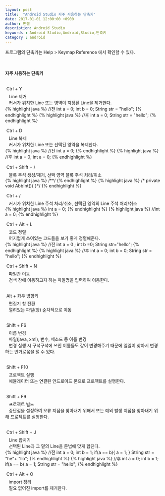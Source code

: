 ```yaml
---
layout: post
title:  "Android Studio 자주 사용하는 단축키"
date: 2017-01-01 12:00:00 +0900
author: 민갤
description: Android Studio 
keywords : Android Studio,Android,Studio,단축키
category : android
---
```


프로그램의 단축키는 <span class="blue">Help > Keymap Reference</span> 에서 확인할 수 있다.<br>
<br>
<br>

<b>자주 사용하는 단축키</b> <br>
<br>

&#149; <span class="blue">Ctrl + Y</span><br>
&nbsp;&nbsp; Line 제거 <br>
&nbsp;&nbsp; 커서가 위치한 Line 또는 영역이 지정된 Line을 제거한다. <br>
{% highlight java %}
//전
int a = 0;
int b = 0;
String str = "hello";
{% endhighlight %}
{% highlight java %}
//후
int a = 0;
String str = "hello";
{% endhighlight %}
<br>

&#149; <span class="blue">Ctrl + D</span><br>
&nbsp;&nbsp; Line 복제 <br>
&nbsp;&nbsp; 커서가 위치한 Line 또는 선택된 영역을 복제한다. <br>
{% highlight java %}
//전
int a = 0;
{% endhighlight %}
{% highlight java %}
//후
int a = 0;
int a = 0;
{% endhighlight %}
<br>

&#149; <span class="blue">Ctrl + Shift + /</span><br>
&nbsp;&nbsp; 블록 주석 생성/제거, 선택 영역 블록 주석 처리/취소<br>
{% highlight java %}
/**/
{% endhighlight %}
{% highlight java %}
/* private void AbbInt(){
}*/
{% endhighlight %}
<br>

&#149; <span class="blue">Ctrl + /</span><br>
&nbsp;&nbsp; 커서가 위치한 Line 주석 처리/취소, 선택된 영역의 Line 주석 처리/취소<br>
{% highlight java %}
int a = 0;
{% endhighlight %}
{% highlight java %}
//int a = 0;
{% endhighlight %}
<br>

&#149; <span class="blue">Ctrl + Alt + L</span><br>
&nbsp;&nbsp; 코드 정렬 <br>
&nbsp;&nbsp; 어지럽게 쓰여있는 코드들을 보기 좋게 정렬해준다.<br>
{% highlight java %}
//전
int a = 0 ;
int b =0;
String str="hello";
{% endhighlight %}
{% highlight java %}
//후
int a = 0;
int b = 0;
String str = "hello";
{% endhighlight %}
<br>

&#149; <span class="blue">Ctrl + Shift + N</span><br>
&nbsp;&nbsp; 파일간 이동 <br>
&nbsp;&nbsp; 검색 창에 이동하고자 하는 파일명을 입력하여 이동한다.<br>
<br>

&#149; <span class="blue">Alt + 좌우 방향키</span> <br>
&nbsp;&nbsp; 편집기 창 전환<br>
&nbsp;&nbsp; 열려있는 파일(창) 순차적으로 이동<br>
<br>

&#149; <span class="blue">Shift + F6</span> <br>
&nbsp;&nbsp; 이름 변경<br>
&nbsp;&nbsp; 파일(java, xml), 변수, 메소드 등 이름 변경<br>
&nbsp;&nbsp; 변경 실행 시 구석구석에 쓰인 이름들도 같이 변경해주기 때문에 일일이 찾아서 변경하는 번거로움을 덜 수 있다.<br>
<br>

&#149; <span class="blue">Shift + F10</span> <br>
&nbsp;&nbsp; 프로젝트 실행<br>
&nbsp;&nbsp; 에뮬레이터 또는 연결된 안드로이드 폰으로 프로젝트를 실행한다.<br>
<br>

&#149; <span class="blue">Shift + F9</span> <br>
&nbsp;&nbsp; 프로젝트 빌드<br>
&nbsp;&nbsp; 중단점을 설정하여 오류 지점을 찾아내기 위해서 또는 예외 발생 지점을 찾아내기 위해 프로젝트를 실행한다.<br>
<br>

&#149; <span class="blue">Ctrl + Shift + J</span><br>
&nbsp;&nbsp; Line 합치기 <br>
&nbsp;&nbsp; 선택된 Line과 그 밑의 Line을 문법에 맞게 합친다. <br>
{% highlight java %}
//전
int a = 0;
int b = 1;
if(a == b){
  a = 1;
}
String str = "he"+
           "llo";
{% endhighlight %}
{% highlight java %}
//후
int a = 0; int b = 1;
if(a == b) a = 1;
String str = "hello";
{% endhighlight %}

&#149; <span class="blue">Ctrl + Alt + O</span> <br>
&nbsp;&nbsp; import 정리<br>
&nbsp;&nbsp; 필요 없어진 import를 제거한다.<br>
<br>